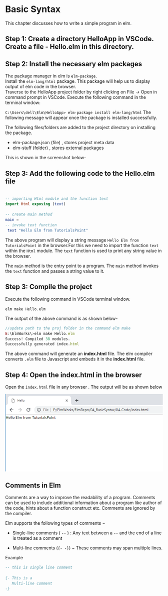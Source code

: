 # Basic Syntax

This chapter discusses how to write a simple program in elm.

## Step 1: Create a directory HelloApp in VSCode. Create a file - Hello.elm in this directory. 

<!--explain-->
## Step 2: Install the necessary elm packages

The package manager in elm is `elm-package`.  
Install the `elm-lang/html` package. This package will help us to display output of elm code in the browser.  
Traverse to the HelloApp project folder by right clicking on File → Open in command prompt in VSCode. Execute the following command in the terminal window:
<!--update the project path-->
`C:\Users\dell\Elm\HelloApp> elm-package install elm-lang/html`
The following message will appear once the package is installed successfully.
<!-- include installation successful ss-->

The following files/folders are added to the project directory on installing the package.

- elm-package.json (file) , stores project meta data
- elm-stuff (folder) , stores external packages  

 This is shown in the screenshot below-
 <!-- screenshot with the above files in the project directory-->  
 
## Step 3: Add the following code to the Hello.elm file

```elm

-- importing Html module and the function text
import Html exposing (text)

-- create main method
main =
-- invoke text function 
 text "Hello Elm from TutorialsPoint"

```

The above program will display a string message `Hello Elm from TutorialsPoint` in the browser.For this we need to import the function `text` within the `Html` module. The `text` function is used to print any string value in the browser.

The `main` method is the entry point to a program. The `main` method invokes the `text` function and passes a string value to it.  

## Step 3: Compile the project
Execute the following command in VSCode terminal window.
<!--update path to the proj folder in the command>-->   

`elm make Hello.elm`

The output of the above command is as shown below- 

```javascript
//update path to the proj folder in the command elm make
E:\ElmWorks\>elm make Hello.elm
Success! Compiled 38 modules.
Successfully generated index.html

```
The above command will generate an **index.html** file. The elm compiler converts `.elm` file to Javascript and embeds it in the **index.html** file.

## Step 4: Open the index.html in the browser

Open the `index.html` file in any browser . The output will be as shown below

![html](https://github.com/kannans89/ElmRepo/blob/master/images/06_hello_world.PNG?raw=true)

## Comments in Elm

Comments are a way to improve the readability of a program. Comments can be used to include additional information about a program like author of the code, hints about a function construct etc. Comments are ignored by the compiler.

Elm supports the following types of comments −

- Single-line comments ( `--` ) : Any text between a `--` and the end of a line is treated as a comment

- Multi-line comments (`{- -}`) − These comments may span multiple lines.

Example

```elm
-- this is single line comment

{- This is a  
   Multi-line comment
-}

```
